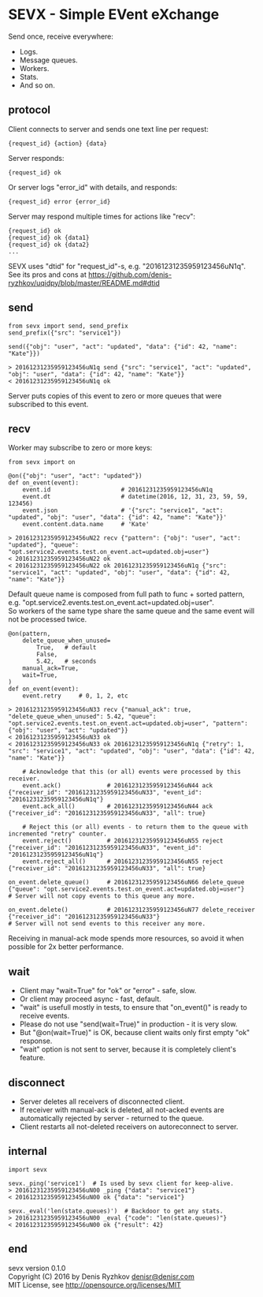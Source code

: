 SEVX - Simple EVent eXchange
============================

Send once, receive everywhere:
* Logs.
* Message queues.
* Workers.
* Stats.
* And so on.

protocol
--------

Client connects to server and sends one text line per request:

    {request_id} {action} {data}

Server responds:

    {request_id} ok 

Or server logs "error_id" with details, and responds:

    {request_id} error {error_id}

Server may respond multiple times for actions like "recv":

    {request_id} ok 
    {request_id} ok {data1}
    {request_id} ok {data2}
    ...

SEVX uses "dtid" for "request_id"-s, e.g. "20161231235959123456uN1q".  
See its pros and cons at https://github.com/denis-ryzhkov/uqidpy/blob/master/README.md#dtid

send
----

    from sevx import send, send_prefix
    send_prefix({"src": "service1"})

    send({"obj": "user", "act": "updated", "data": {"id": 42, "name": "Kate"}})

    > 20161231235959123456uN1q send {"src": "service1", "act": "updated", "obj": "user", "data": {"id": 42, "name": "Kate"}}
    < 20161231235959123456uN1q ok 

Server puts copies of this event to zero or more queues that were subscribed to this event.

recv
----

Worker may subscribe to zero or more keys:

    from sevx import on

    @on({"obj": "user", "act": "updated"})
    def on_event(event):
        event.id                    # 20161231235959123456uN1q
        event.dt                    # datetime(2016, 12, 31, 23, 59, 59, 123456)
        event.json                  # '{"src": "service1", "act": "updated", "obj": "user", "data": {"id": 42, "name": "Kate"}}'
        event.content.data.name     # 'Kate'

    > 20161231235959123456uN22 recv {"pattern": {"obj": "user", "act": "updated"}, "queue": "opt.service2.events.test.on_event.act=updated.obj=user"}
    < 20161231235959123456uN22 ok
    < 20161231235959123456uN22 ok 20161231235959123456uN1q {"src": "service1", "act": "updated", "obj": "user", "data": {"id": 42, "name": "Kate"}}

Default queue name is composed from full path to func + sorted pattern,  
e.g. "opt.service2.events.test.on_event.act=updated.obj=user".  
So workers of the same type share the same queue and the same event will not be processed twice.

    @on(pattern,
        delete_queue_when_unused=
            True,   # default
            False,
            5.42,   # seconds
        manual_ack=True,
        wait=True,
    )
    def on_event(event):
        event.retry     # 0, 1, 2, etc

    > 20161231235959123456uN33 recv {"manual_ack": true, "delete_queue_when_unused": 5.42, "queue": "opt.service2.events.test.on_event.act=updated.obj=user", "pattern": {"obj": "user", "act": "updated"}}
    < 20161231235959123456uN33 ok 
    < 20161231235959123456uN33 ok 20161231235959123456uN1q {"retry": 1, "src": "service1", "act": "updated", "obj": "user", "data": {"id": 42, "name": "Kate"}}

        # Acknowledge that this (or all) events were processed by this receiver.
        event.ack()             # 20161231235959123456uN44 ack {"receiver_id": "20161231235959123456uN33", "event_id": "20161231235959123456uN1q"}
        event.ack_all()         # 20161231235959123456uN44 ack {"receiver_id": "20161231235959123456uN33", "all": true}

        # Reject this (or all) events - to return them to the queue with incremented "retry" counter.
        event.reject()          # 20161231235959123456uN55 reject {"receiver_id": "20161231235959123456uN33", "event_id": "20161231235959123456uN1q"}
        event.reject_all()      # 20161231235959123456uN55 reject {"receiver_id": "20161231235959123456uN33", "all": true}

    on_event.delete_queue()     # 20161231235959123456uN66 delete_queue {"queue": "opt.service2.events.test.on_event.act=updated.obj=user"}
    # Server will not copy events to this queue any more.

    on_event.delete()           # 20161231235959123456uN77 delete_receiver {"receiver_id": "20161231235959123456uN33"}
    # Server will not send events to this receiver any more.

Receiving in manual-ack mode spends more resources, so avoid it when possible for 2x better performance.

wait
----

* Client may "wait=True" for "ok" or "error" - safe, slow.
* Or client may proceed async - fast, default.
* "wait" is usefull mostly in tests, to ensure that "on_event()" is ready to receive events.
* Please do not use "send(wait=True)" in production - it is very slow.
* But "@on(wait=True)" is OK, because client waits only first empty "ok" response.
* "wait" option is not sent to server, because it is completely client's feature.

disconnect
----------

* Server deletes all receivers of disconnected client.
* If receiver with manual-ack is deleted, all not-acked events are automatically rejected by server - returned to the queue.
* Client restarts all not-deleted receivers on autoreconnect to server.

internal
--------

    import sevx

    sevx._ping('service1')  # Is used by sevx client for keep-alive.
    > 20161231235959123456uN00 _ping {"data": "service1"}
    < 20161231235959123456uN00 ok {"data": "service1"}

    sevx._eval('len(state.queues)')  # Backdoor to get any stats.
    > 20161231235959123456uN00 _eval {"code": "len(state.queues)"}
    < 20161231235959123456uN00 ok {"result": 42}

end
---

sevx version 0.1.0  
Copyright (C) 2016 by Denis Ryzhkov <denisr@denisr.com>  
MIT License, see http://opensource.org/licenses/MIT

